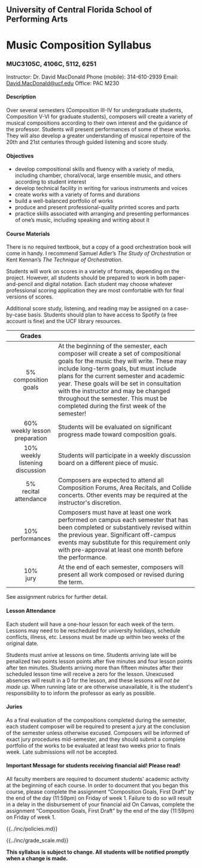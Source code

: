 ## University of Central Florida School of Performing Arts

# Music Composition Syllabus

### MUC3105C, 4106C, 5112, 6251

Instructor: Dr. David MacDonald
Phone (mobile): 314-610-2939
Email: David.MacDonald@ucf.edu
Office: PAC M230

#### Description

Over several semesters (Composition III-IV for undergraduate students, Composition V-VI for graduate students), composers will create a variety of musical compositions according to their own interest and the guidance of the professor. Students will present performances of some of these works. They will also develop a greater understanding of musical repertoire of the 20th and 21st centuries through guided listening and score study.

#### Objectives

* develop compositional skills and fluency with a variety of media, including chamber, choral/vocal, large ensemble music, and others according to student interest
* develop technical facility in writing for various instruments and voices
* create works with a variety of forms and durations
* build a well-balanced portfolio of works
* produce and present professional-quality printed scores and parts
* practice skills associated with arranging and presenting performances of one’s music, including speaking and writing about it

#### Course Materials

There is no required textbook, but a copy of a good orchestration book will come in handy. I recommend Samuel Adler’s *The Study of Orchestration* or Kent Kennan’s *The Technique of Orchestration*.

Students will work on scores in a variety of formats, depending on the project. However, all students should be prepared to work in both paper-and-pencil and digital notation. Each student may choose whatever professional scoring application they are most comfortable with for final versions of scores.

Additional score study, listening, and reading may be assigned on a case-by-case basis. Students should plan to have access to Spotify (a free account is fine) and the UCF library resources.

<!-- BREAK -->

| Grades ||
| :---: | --- |
| 5%<br>composition goals | At the beginning of the semester, each composer will create a set of compositional goals for the music they will write. These may include long-term goals, but must include plans for the current semester and academic year. These goals will be set in consultation with the instructor and may be changed throughout the semester. This must be completed during the first week of the semester! |
| 60%<br>weekly lesson preparation | Students will be evaluated on significant progress made toward composition goals. |
| 10%<br>weekly listening discussion | Students will participate in a weekly discussion board on a different piece of music. |
| 5%<br>recital attendance | Composers are expected to attend all Composition Forums, Area Recitals, and Collide concerts. Other events may be required at the instructor's discretion. |
| 10%<br>performances | Composers must have at least one work performed on campus each semester that has been completed or substantively revised within the previous year. Significant off-campus events may substitute for this requirement only with pre-approval at least one month before the performance. |
| 10%<br>jury | At the end of each semester, composers will present all work composed or revised during the term. |

See assignment rubrics for further detail.

#### Lesson Attendance

Each student will have a one-hour lesson for each week of the term. Lessons may need to be rescheduled for university holidays, schedule conflicts, illness, etc. Lessons must be made up within two weeks of the original date.

Students must arrive at lessons on time. Students arriving late will be penalized two points lesson points after five minutes and four lesson points after ten minutes. Students arriving more than fifteen minutes after their scheduled lesson time will receive a zero for the lesson. Unexcused absences will result in a 0 for the lesson, and these lessons *will not be made up*. When running late or are otherwise unavailable, it is the student's responsibility to to inform the professor as early as possible.

#### Juries

As a final evaluation of the compositions completed during the semester, each student composer will be required to present a jury at the conclusion of the semester unless otherwise excused. Composers will be informed of exact jury procedures mid-semester, and they should submit a complete portfolio of the works to be evaluated at least two weeks prior to finals week. Late submissions will not be accepted.

#### Important Message for students receiving financial aid! Please read!

All faculty members are required to document students' academic activity at the beginning of each course. In order to document that you began this course, please complete the assignment “Composition Goals, First Draft” by the end of the day (11:59pm) on Friday of week 1. Failure to do so will result in a delay in the disbursement of your financial aid On Canvas, complete the assignment “Composition Goals, First Draft” by the end of the day (11:59pm) on Friday of week 1.

{{../inc/policies.md}}

{{../inc/grade_scale.md}}

**This syllabus is subject to change. All students will be notified promptly when a change is made.**
